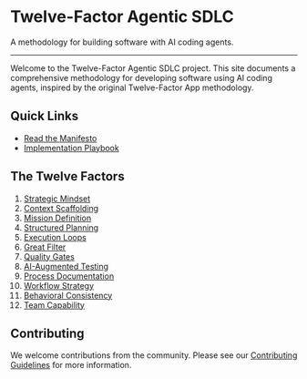 # Twelve-Factor Agentic SDLC

A methodology for building software with AI coding agents.

---

Welcome to the Twelve-Factor Agentic SDLC project. This site documents a comprehensive methodology for developing software using AI coding agents, inspired by the original Twelve-Factor App methodology.

## Quick Links

- [Read the Manifesto](manifesto.md)
- [Implementation Playbook](playbook.md)

## The Twelve Factors

1. [Strategic Mindset](content/strategic-mindset.md)
2. [Context Scaffolding](content/context-scaffolding.md)
3. [Mission Definition](content/mission-definition.md)
4. [Structured Planning](content/structured-planning.md)
5. [Execution Loops](content/execution-loops.md)
6. [Great Filter](content/great-filter.md)
7. [Quality Gates](content/quality-gates.md)
8. [AI-Augmented Testing](content/ai-augmented-testing.md)
9. [Process Documentation](content/process-documentation.md)
10. [Workflow Strategy](content/workflow-strategy.md)
11. [Behavioral Consistency](content/behavioral-consistency.md)
12. [Team Capability](content/team-capability.md)

## Contributing

We welcome contributions from the community. Please see our [Contributing Guidelines](CONTRIBUTING.md) for more information.